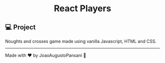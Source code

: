 <h1 align="center">
    React Players
</h1>



## 💻 Project

Noughts and crosses game made using vanilla Javascript, HTML and CSS.


---

Made with ♥ by JoaoAugustoPansani :wave: 
